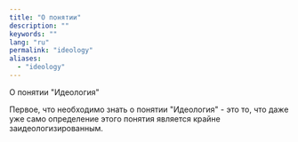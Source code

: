 ```yaml
---
title: "О понятии"
description: ""
keywords: ""
lang: "ru"
permalink: "ideology"
aliases:
  - "ideology"
---
```



О понятии "Идеология"

Первое, что необходимо знать о понятии "Идеология" - это то, что даже уже само определение этого понятия является крайне заидеологизированным.
